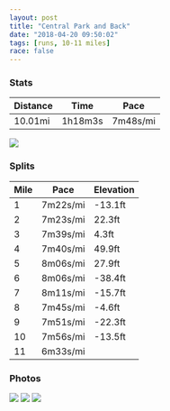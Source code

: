 ```yaml
---
layout: post
title: "Central Park and Back"
date: "2018-04-20 09:50:02"
tags: [runs, 10-11 miles]
race: false
---
```


### Stats

| Distance | Time | Pace |
|----------|------|------|
|10.01mi|1h18m3s|7m48s/mi|

<img src='https://maps.googleapis.com/maps/api/staticmap?maptype=roadmap&path=enc:yvrwF|gqbMhAeDq@qA}`DquBmE`K}Bk@iDjGgBiAyC|EmF]{GxTcEYiBnDqEJ}E_ByN{S_F}AoGt@wFkIaOsDkQmNwDsRwGyFoSyKkKq@kAhB~@xJiBlH~BzGjAbQ`VfGlJzLzIv@bVn[lI[hDjBbDyFVgE`R`GdGiFnFdDzKqBtKlFzHYrVrSvYlMtEpHzIjDny@zk@p^tG`CuE`Bj@tAaBnI_Y}@wC`A@&key=AIzaSyC1MId7bFpkLXNAaYhBSTb8jLyiSqzbDtM&size=800x800&markers=color:yellow|label:S|40.73341,-73.98543&markers=color:green|label:F|40.73399000000003,-73.98395999999998'>

### Splits

| Mile | Pace | Elevation |
|------|------|-----------|
|1|7m22s/mi|-13.1ft|
|2|7m23s/mi|22.3ft|
|3|7m39s/mi|4.3ft|
|4|7m40s/mi|49.9ft|
|5|8m06s/mi|27.9ft|
|6|8m06s/mi|-38.4ft|
|7|8m11s/mi|-15.7ft|
|8|7m45s/mi|-4.6ft|
|9|7m51s/mi|-22.3ft|
|10|7m56s/mi|-13.5ft|
|11|6m33s/mi||

### Photos
<img src='https://dgtzuqphqg23d.cloudfront.net/y5o08H2ivNfQALxquqSDi2GQsboY4tl3aUuJv2RZUz8-576x768.jpg'>

<img src='https://dgtzuqphqg23d.cloudfront.net/j1TDgyqf1SjysHv3togvnIxz4zSIqZd1iIe5YsD4CUE-768x501.jpg'>

<img src='https://dgtzuqphqg23d.cloudfront.net/AKXYbyq43y1D0MQ5Ms-KObCIaVO1-1vXVYbGX_kAY18-756x768.jpg'>
